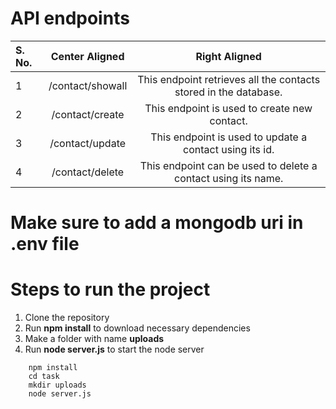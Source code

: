 # API endpoints

| S. No. |  Center Aligned  |                          Right Aligned                           |
| :----- | :--------------: | :--------------------------------------------------------------: |
| 1      | /contact/showall | This endpoint retrieves all the contacts stored in the database. |
| 2      | /contact/create  |           This endpoint is used to create new contact.           |
| 3      | /contact/update  |     This endpoint is used to update a contact using its id.      |
| 4      | /contact/delete  |  This endpoint can be used to delete a contact using its name.   |

# Make sure to add a mongodb uri in .env file

# Steps to run the project

1. Clone the repository
2. Run **npm install** to download necessary dependencies
3. Make a folder with name **uploads**
4. Run **node server.js** to start the node server

```
    npm install
    cd task
    mkdir uploads
    node server.js
```
